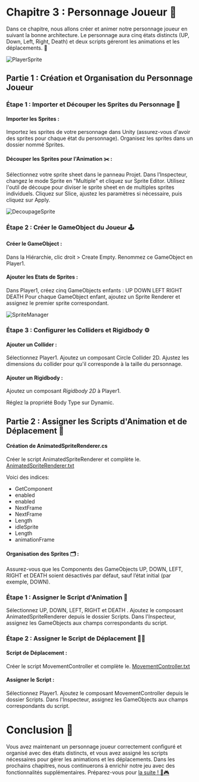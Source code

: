 # Chapitre 3 : Personnage Joueur 🕺
Dans ce chapitre, nous allons créer et animer notre personnage joueur en suivant la bonne architecture. Le personnage aura cinq états distincts (UP, Down, Left, Right, Death) et deux scripts géreront les animations et les déplacements. 🚀

![PlayerSprite](Images/PlayerSprite.png)

## Partie 1 : Création et Organisation du Personnage Joueur

### Étape 1 : Importer et Découper les Sprites du Personnage 🎨

#### Importer les Sprites :
Importez les sprites de votre personnage dans Unity (assurez-vous d'avoir des sprites pour chaque état du personnage).
Organisez les sprites dans un dossier nommé Sprites.

#### Découper les Sprites pour l'Animation ✂️ :
Sélectionnez votre sprite sheet dans le panneau Projet.
Dans l’Inspecteur, changez le mode Sprite en "Multiple" et cliquez sur Sprite Editor.
Utilisez l'outil de découpe pour diviser le sprite sheet en de multiples sprites individuels.
Cliquez sur Slice, ajustez les paramètres si nécessaire, puis cliquez sur Apply.

![DecoupageSprite](Images/DecoupageSprite.png)

### Étape 2 : Créer le GameObject du Joueur 🕹️

#### Créer le GameObject :
Dans la Hiérarchie, clic droit > Create Empty.
Renommez ce GameObject en Player1.

#### Ajouter les Etats de Sprites :
Dans Player1, créez cinq GameObjects enfants :
UP
DOWN
LEFT
RIGHT
DEATH
Pour chaque GameObject enfant, ajoutez un Sprite Renderer et assignez le premier sprite correspondant.

![SpriteManager](Images/SpriteManager.png)

### Étape 3 : Configurer les Colliders et Rigidbody ⚙️

#### Ajouter un Collider :
Sélectionnez Player1.
Ajoutez un composant Circle Collider 2D.
Ajustez les dimensions du collider pour qu'il corresponde à la taille du personnage.

#### Ajouter un Rigidbody :
Ajoutez un composant *Rigidbody 2D* à Player1.
   
Réglez la propriété Body Type sur Dynamic.

## Partie 2 : Assigner les Scripts d'Animation et de Déplacement 📜

#### Création de AnimatedSpriteRenderer.cs

Créer le script AnimatedSpriteRenderer et complète le.
[AnimatedSpriteRenderer.txt](https://github.com/user-attachments/files/16747384/AnimatedSpriteRenderer.txt)

Voici des indices:
- GetComponent
- enabled
- enabled
- NextFrame
- NextFrame
- Length
- idleSprite
- Length
- animationFrame

#### Organisation des Sprites 🗂️ :
Assurez-vous que les Components des GameObjects UP, DOWN, LEFT, RIGHT et DEATH soient désactivés par défaut, sauf l’état initial (par exemple, DOWN).

### Étape 1 : Assigner le Script d'Animation 🎥

Sélectionnez UP, DOWN, LEFT, RIGHT et DEATH .
Ajoutez le composant AnimatedSpriteRenderer depuis le dossier Scripts.
Dans l'Inspecteur, assignez les GameObjects aux champs correspondants du script.

### Étape 2 : Assigner le Script de Déplacement 🚶‍♂️

#### Script de Déplacement :
Créer le script MovementController et complète le. [MovementController.txt](https://github.com/user-attachments/files/16749228/MovementController.txt)


#### Assigner le Script :
Sélectionnez Player1.
Ajoutez le composant MovementController depuis le dossier Scripts.
Dans l'Inspecteur, assignez les GameObjects aux champs correspondants du script.

# Conclusion 🌟

Vous avez maintenant un personnage joueur correctement configuré et organisé avec des états distincts, et vous avez assigné les scripts nécessaires pour gérer les animations et les déplacements. Dans les prochains chapitres, nous continuerons à enrichir notre jeu avec des fonctionnalités supplémentaires. Préparez-vous pour [la suite ! 🚀🎮](https://github.com/g404-code-gaming/Bomberman2D/blob/main/Création-Du-Jeu/4.Implémentation%20des%20Bombes.md)



